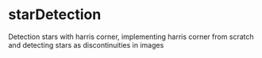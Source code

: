 # starDetection
Detection stars with harris corner, implementing harris corner from scratch and detecting stars as discontinuities in images
